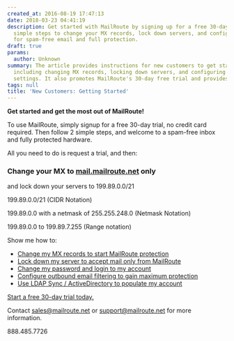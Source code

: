 ```yaml
---
created_at: 2016-08-19 17:47:13
date: 2018-03-23 04:41:19
description: Get started with MailRoute by signing up for a free 30-day trial. Follow
  simple steps to change your MX records, lock down servers, and configure settings
  for spam-free email and full protection.
draft: true
params:
  author: Unknown
summary: The article provides instructions for new customers to get started with MailRoute,
  including changing MX records, locking down servers, and configuring additional
  settings. It also promotes MailRoute's 30-day free trial and provides contact information.
tags: null
title: 'New Customers: Getting Started'
---
```



**Get started and get the most out of MailRoute!**

To use MailRoute, simply signup for a free 30-day trial, no credit card
required. Then follow 2 simple steps, and welcome to a spam-free inbox and
fully protected hardware.

All you need to do is request a trial, and then:

### Change your MX to [mail.mailroute.net](http://mail.mailroute.net/) only
and lock down your servers to 199.89.0.0/21

199.89.0.0/21 (CIDR Notation)

199.89.0.0 with a netmask of 255.255.248.0 (Netmask Notation)

199.89.0.0 to 199.89.7.255 (Range notation)

Show me how to:

  * [Change my MX records to start MailRoute protection](https://support.mailroute.net/hc/en-us/sections/205311968-Changing-MX-Records)
  * [Lock down my server to accept mail only from MailRoute](https://support.mailroute.net/hc/en-us/sections/205311908-Locking-Down-Your-Email-Server)
  * [Change my password and login to my account](https://admin.mailroute.net/accounts/login)
  * [Configure outbound email filtering to gain maximum protection](https://support.mailroute.net/hc/en-us/sections/205311868-Configuring-Outbound-Service)
  * [Use LDAP Sync / ActiveDirectory to populate my account](https://support.mailroute.net/hc/en-us/articles/115000403387-ActiveDirectory-LDAP-Synchronization)

[Start a free 30-day trial today.](http://mailroute.net/signup.html)

Contact [sales@mailroute.net](mailto:sales@mailroute.net) or
[support@mailroute.net](mailto:support@mailroute.net) for more information.

888.485.7726

